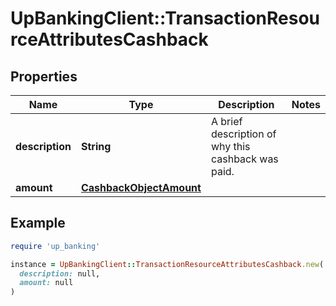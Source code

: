 # UpBankingClient::TransactionResourceAttributesCashback

## Properties

| Name | Type | Description | Notes |
| ---- | ---- | ----------- | ----- |
| **description** | **String** | A brief description of why this cashback was paid.  |  |
| **amount** | [**CashbackObjectAmount**](CashbackObjectAmount.md) |  |  |

## Example

```ruby
require 'up_banking'

instance = UpBankingClient::TransactionResourceAttributesCashback.new(
  description: null,
  amount: null
)
```

